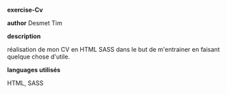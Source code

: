 **exercise-Cv**

**author**
Desmet Tim

**description**

réalisation de mon CV en HTML SASS dans le but de m'entrainer en faisant quelque chose d'utile.

**languages utilisés**

HTML, SASS
